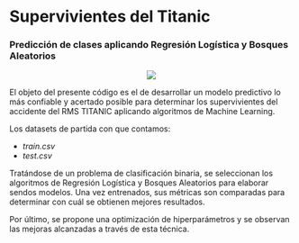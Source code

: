 # Supervivientes del Titanic</br> 
### Predicción de clases aplicando Regresión Logística y Bosques Aleatorios
<p align="center">
<img src="https://i.ibb.co/TtVNHwT/Titan.png">
</p>
El objeto del presente código es el de desarrollar un modelo predictivo lo más confiable y acertado posible para determinar los supervivientes del accidente del RMS TITANIC aplicando algoritmos de Machine Learning.</br>

Los datasets de partida con que contamos:

- *train.csv*
- *test.csv*

Tratándose de un problema de clasificación binaria, se seleccionan los algoritmos de Regresión Logística y Bosques Aleatorios para elaborar sendos modelos. Una vez entrenados, sus métricas son comparadas para determinar con cuál se obtienen mejores resultados.

Por último, se propone una optimización de hiperparámetros y se observan las mejoras alcanzadas a través de esta técnica.
